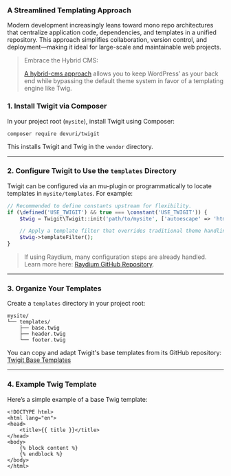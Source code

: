 ### A Streamlined Templating Approach

Modern development increasingly leans toward mono repo architectures that centralize application code, dependencies, and templates in a unified repository. This approach simplifies collaboration, version control, and deployment—making it ideal for large-scale and maintainable web projects.

 > Embrace the Hybrid CMS:
> 
> [A hybrid-cms approach](https://github.com/devuri/twigit/blob/main/docs/why.md) allows you to keep WordPress’ as your back end while bypassing the default theme system in favor of a templating engine like Twig.

### 1. Install Twigit via Composer

In your project root (`mysite`), install Twigit using Composer:

```bash
composer require devuri/twigit
```

This installs Twigit and Twig in the `vendor` directory.

---

### 2. Configure Twigit to Use the `templates` Directory

Twigit can be configured via an mu-plugin or programmatically to locate templates in `mysite/templates`. For example:

```php
// Recommended to define constants upstream for flexibility.
if (\defined('USE_TWIGIT') && true === \constant('USE_TWIGIT')) {
    $twig = Twigit\Twigit::init('path/to/mysite', ['autoescape' => 'html']);

    // Apply a template filter that overrides traditional theme handling.
    $twig->templateFilter();
}
```

> If using Raydium, many configuration steps are already handled. Learn more here: [Raydium GitHub Repository](https://github.com/devuri/raydium).

---

### 3. Organize Your Templates

Create a `templates` directory in your project root:

```
mysite/
└── templates/
    ├── base.twig
    ├── header.twig
    └── footer.twig
```

You can copy and adapt Twigit's base templates from its GitHub repository:  [Twigit Base Templates](https://github.com/devuri/twigit/tree/main/src/templates)

---

### 4. Example Twig Template

Here’s a simple example of a base Twig template:

```twig
<!DOCTYPE html>
<html lang="en">
<head>
    <title>{{ title }}</title>
</head>
<body>
    {% block content %}
    {% endblock %}
</body>
</html>
```
